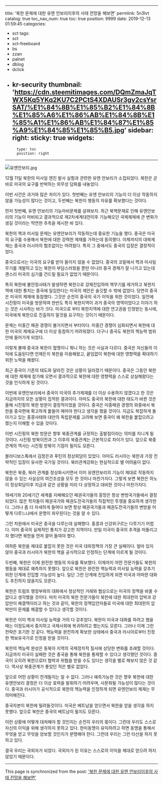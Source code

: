 
---
title: '북한 문제에 대한 유엔 안보리이후의 사태 전망을 해보면'
permlink: 5n3lvt
catalog: true
toc_nav_num: true
toc: true
position: 9999
date: 2019-12-13 01:59:45
categories:
- sct
tags:
- sct
- sct-freeboard
- bs
- zzan
- palnet
- dblog
- dclick
- kr-security
thumbnail: 'https://cdn.steemitimages.com/DQmZmaJqTWX5Kq5YKq2KU7C2PCtS4XDAUSr3gv2csYsrSAT/%E1%84%8B%E1%85%B2%E1%84%8B%E1%85%A6%E1%86%AB%E1%84%8B%E1%85%A1%E1%86%AB%E1%84%87%E1%85%A9%E1%84%85%E1%85%B5.jpg'
sidebar:
    right:
        sticky: true
widgets:
    -
        type: toc
        position: right
---


![유엔안보리.jpg](https://cdn.steemitimages.com/DQmZmaJqTWX5Kq5YKq2KU7C2PCtS4XDAUSr3gv2csYsrSAT/%E1%84%8B%E1%85%B2%E1%84%8B%E1%85%A6%E1%86%AB%E1%84%8B%E1%85%A1%E1%86%AB%E1%84%87%E1%85%A9%E1%84%85%E1%85%B5.jpg)

12월 11일 북한의 미사일 엔진 발사 실험과 관련한 유엔 안보리가 소집되었다. 북한은 곧바로 미국의 요구를 반박하는 외무성 담화를 내놓았다.

이번 사건은 과거와 많은 차이가 있다. 첫번째는 유엔 안보리의 기능이 더 이상 작동하지 않을 가능성이 많다는 것이고, 두번째는 북한이 행동의 자유를 확보했다는 것이다.

먼저 첫번째, 유엔 안보리의 기능마비문제를 살펴보자. 최근 북핵문제로 인해 유엔안보리의 기능이 마비되고 결과적으로 제2차세계대전이후 기능해오던 국제체제에 큰 변화가 생길 것이라는 막연한 추측을 제시한 바 있다.

북한의 핵과 미사일 문제는 유엔안보리가 작동하는데 중요한 기능을 했다. 중국은 미국의 요구를 수용해서 북한에 대한 강력한 제재를 가하는데 동의했다. 이제까지의 대북제재는 중국과 러시아의 협조없이는 어려웠다. 특히 그 중에서도 중국의 입장은 결정적이었다.

중국으로서는 미국의 요구를 받아 들이지 않을 수 없었다. 중국의 코밑에서 핵과 미사일 무기를 개발하고 있는 북한이 부담스러웠을 뿐만 아니라 중국 경제가 잘 나가고 있는데 괜스리 미국의 심기를 건드릴 필요가 없었기 때문이다.

특히 북한에 불안정사태가 발생하면 북한으로 강제진입하여 핵무기를 제거하고 북한지역에 대한 통치는 중국에 일임한다는 미국의 제안은 솔깃할 수 밖에 없었다. 당연히 중국은 미국의 제재에 동참했다. 그것은 순전히 중국의 국가 이익을 위한 것이었다. 일전에 시진핑이 미국을 방문하여 한반도 특히 북한지역이 과거 중국의 영역이었다고 이야기 하는 것은 시사하는 바가 크다. 미국으로 부터 북한지역에 대한 연고권을 인정받는 동시에, 미국에게 북한으로 진출하지 말것을 요구하는 것이기 때문이다.

문제는 미중간 패권 경쟁이 불거지면서 부터이다. 미중간 경쟁이 심화되면서 북한에 대한 미국의 제재요구에 더 이상 동참하기 어려워졌다. 더구나 중국도 북한의 핵능력 범위안에 들어가게 되었다.

이렇게 볼때 중국과 북한이 혈맹이니 뭐니 하는 것은 사실과 다르다. 중국은 자신들의 이익에 도움된다면 언제든지 북한을 이용해왔고, 끝임없이 북한에 대한 영향력을 확대하기 위한 노력을 해왔다.

최근 중국이 기존의 태도와 달라진 것은 상황이 달라졌기 때문이다. 중국은 그동안 북한에 대한 제재에 참가해 오면서 결과적으로 북한에 대한 영향력을 스스로 상실해왔다는 것을 인식하게 된 것이다.

이번에 유엔안보리에서 중국이 미국의 추가제재를 더 이상 수용하지 않겠다고 한 것은 지금까지의 모든 상황이 집적된 결과이다. 아마도 중국의 북한에 대한 태도가 바뀐 것은 올해 시진핑의 북한 방문이 결정적이었을 것이다. 중국은 미중패권 경쟁의 와중에서 북한을 중국편에 확고하게 붙들어 매어야 한다고 생각을 했을 것이다. 지금도 복잡하게 돌아가고 있는 홍콩사태와 대만의 독립문제를 고려해 보면 중국이 왜 북한을 붙잡으려고 했는지 이해할 수 있을 것이다.

이번 시진핑의 북한 방문은 향후 북중관계를 규정하는 출발점이라는 의미를 지니게 될 것이다. 시진핑 방북이전과 그 이후의 북중관계는 근본적으로 차이가 있다. 앞으로 북중관계의 역사는 시진핑 방북이 기점이 될지도 모른다.

블라디보스톡에서 김정은과 푸틴의 정상회담이 있었다. 아마도 러시아는 북한과 가장 전략적인 입장이 유사한 국가일 것이다. 북러관계강화는 현실적으로 별 어려움이 없다.

북한은 북중, 북러 관계를 정상화시키면서 이미 유엔안보리의 기능이 제대로 작동하지 않을 수 있는 사실상의 여건조성을 모두 한 것이나 마찬가지다. 그렇게 보면 북한은 하노이 정상회담이후 지금과 같은 상황을 미리 다 상정하고 대비한 것이나 마찬가지다.

19세기와 20세기간 세계를 지배해오던 패권국가들의 흥망은 항상 변방국가들에서 결정되었다. 많은 학자들이 패권국가와 패권도전국가들의 직접적인 투쟁을 중요하게 생각한다. 그러나 좀 더 자세하게 들여다 보면 항상 패권국가들과 패권도전국가들의 변방을 어떻게 다루느냐에서 운명이 좌우된다는 것을 알 수 있다.

그런 차원에서 미국은 중국을 다루는데 실패했다. 홍콩과 신강위구르는 다루기기 어렵다. 이미 중국의 실제적인 통치가 강고한 지역이다. 만일 미국이 중국의 추격을 따돌리고자 했다면 북한을 먼저 끌어 들여야 했다.

여하튼 북한을 제대로 붙잡지 못한 것은 미국 대외정책의 가장 큰 실패이다. 얼마 있지 않아 중국과 러시아가 북한의 핵을 공식적으로 인정하는 단계에 이르게 될 것이다.

두번째, 북한은 이제 완전한 행동의 자유를 확보했다. 이제까지 어떤 전문가들도 북한의 행동을 제대로 예측하지 못했다. 앞으로 북한은 완전한 핵능력과 미사일 능력을 갖추기 위한 단계에 진입할 가능성이 높다. 일단 그런 단계에 진입하게 되면 미국과 어떠한 대화도 추진하지 않을지도 모른다.

북한은 트럼프 행정부와의 대화에서 정상적인 거래와 협상으로는 미국의 정책을 바꿀 수 없다고 생각했을 것이다. 마치 미국의 북한 전문가들이 북한에 대한 최대한의 압박과 강압만이 해결책이라고 하는 것과 같이, 북한의 정책입안자들로 미국에 대한 최대한의 압박만이 문제를 해결할 수 있다고 생각할 것이다.

북한은 이미 핵과 미사일 능력을 거의 다 갖추었다. 북한이 미국과 대화를 하려고 했을 때는 이정도에서 중지하고 국제사회에 복귀하려고 했는지도 모른다. 그러나 이제 그런 전략은 포기한 것 같다. 핵능력을 완전하게 확보한 상태에서 중국과 러시아로부터 진정한 핵보유국가로 인정을 받을 것이다.

북한의 핵능력 완성은 동북아 지역의 국제정치적 질서에 상당한 변화를 초래할 것이다. 지금까지 미국이 실패한 것은 중국을 통해 북한을 통제할 수 있다고 생각했던 것이다. 중국이 오히려 북한으로터 협박과 위협을 받을 수도 있다는 생각을 별로 해보지 않은 것 같다. 역사상 북중관계가 좋았던 적은 별로 없었다.

앞으로 어떤 상황이 전개될지는 알 수 없다. 그러나 예측가능한 것은 향후 북한에 대한 유엔안보리 결정은 더 이상 효력을 발휘하기 어려우며, 사문화될 가능성이 많다는 것이다. 중국과 러시아가 공식적으로 북한의 핵능력을 인정하게 되면 유엔안보리 제재는 무의미해진다.

중국자본이 북한에 밀려들것이다. 미국은 베트남을 얻으면서 북한을 얻을 생각을 하지 못했다. 앞으로 북한은 중국의 베트남이 될지도 모른다.

이런 상황에 어떻게 대처해야 할 것인지는 순전히 우리의 몫이다. 그런데 우리도 스스로 자신의 이익을 위해 생각하지 못하고 있다. 한미동맹이 유익하려고 하면 동맹을 통해서 무엇을 얻고 무엇을 양보할 것인지가 분명해야 한다. 그런데 우리는 그런 타산을 하지 못하고 있다.

결국 우리는 국외자가 되었다. 국외자가 된 이유는 스스로의 이익을 제대로 얻으려 하지 않았기 때문이다.

- - -

This page is synchronized from the post: ['북한 문제에 대한 유엔 안보리이후의 사태 전망을 해보면'](https://steemit.com/@oldstone/5n3lvt)
